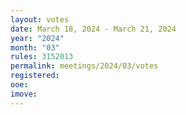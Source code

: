 ```yaml
---
layout: votes
date: March 18, 2024 - March 21, 2024
year: "2024"
month: "03"
rules: 3152013
permalink: meetings/2024/03/votes
registered:
ooe:
imove:
---
```


